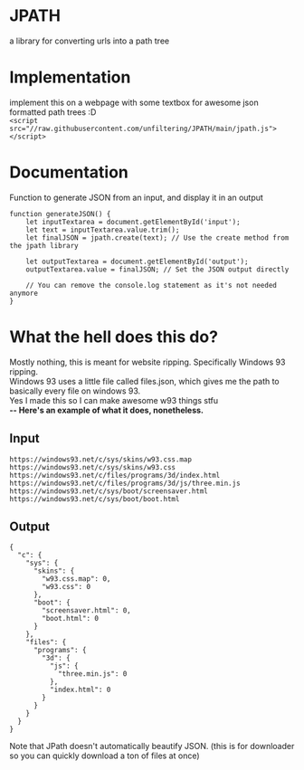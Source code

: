 # JPATH
 a library for converting urls into a path tree
# Implementation
implement this on a webpage with some textbox for awesome json formatted path trees :D<br>
`<script src="//raw.githubusercontent.com/unfiltering/JPATH/main/jpath.js"></script>`
# Documentation
Function to generate JSON from an input, and display it in an output
```
function generateJSON() {
    let inputTextarea = document.getElementById('input');
    let text = inputTextarea.value.trim();
    let finalJSON = jpath.create(text); // Use the create method from the jpath library

    let outputTextarea = document.getElementById('output');
    outputTextarea.value = finalJSON; // Set the JSON output directly

    // You can remove the console.log statement as it's not needed anymore
}
```
# What the hell does this do?
Mostly nothing, this is meant for website ripping. Specifically Windows 93 ripping.<br>Windows 93 uses a little file called files.json, which gives me the path to basically every file on windows 93.<br>Yes I made this so I can make awesome w93 things stfu<br>
<b>-- Here's an example of what it does, nonetheless.</b><br>
## Input
```
https://windows93.net/c/sys/skins/w93.css.map
https://windows93.net/c/sys/skins/w93.css
https://windows93.net/c/files/programs/3d/index.html
https://windows93.net/c/files/programs/3d/js/three.min.js
https://windows93.net/c/sys/boot/screensaver.html
https://windows93.net/c/sys/boot/boot.html
```
## Output
```
{
  "c": {
    "sys": {
      "skins": {
        "w93.css.map": 0,
        "w93.css": 0
      },
      "boot": {
        "screensaver.html": 0,
        "boot.html": 0
      }
    },
    "files": {
      "programs": {
        "3d": {
          "js": {
            "three.min.js": 0
          },
          "index.html": 0
        }
      }
    }
  }
}
```
Note that JPath doesn't automatically beautify JSON. (this is for downloader so you can quickly download a ton of files at once)
